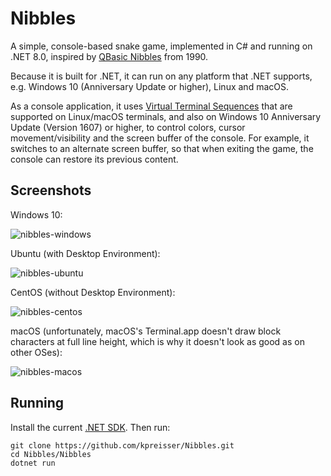 # Nibbles

A simple, console-based snake game, implemented in C# and running on .NET 8.0, inspired by
[QBasic Nibbles](https://en.wikipedia.org/wiki/Nibbles_(video_game)) from 1990.

Because it is built for .NET, it can run on any platform that .NET supports, e.g.
Windows 10 (Anniversary Update or higher), Linux and macOS.

As a console application, it uses
[Virtual Terminal Sequences](https://docs.microsoft.com/en-us/windows/console/console-virtual-terminal-sequences)
that are supported on Linux/macOS terminals, and also on Windows 10 Anniversary Update (Version 1607)
or higher, to control colors, cursor movement/visibility and the screen buffer of the console. For
example, it switches to an alternate screen buffer, so that when exiting the game, the console
can restore its previous content.

## Screenshots

Windows 10:

![nibbles-windows](https://user-images.githubusercontent.com/13289184/36750845-d939e38c-1bfe-11e8-82a6-b8762fac28c3.png)

Ubuntu (with Desktop Environment):

![nibbles-ubuntu](https://user-images.githubusercontent.com/13289184/36749736-f1778916-1bfb-11e8-9ca0-0b05530cf036.png)

CentOS (without Desktop Environment):

![nibbles-centos](https://user-images.githubusercontent.com/13289184/36749753-fc4465b2-1bfb-11e8-964a-67be6ef4a364.png)

macOS (unfortunately, macOS's Terminal.app doesn't draw block characters at full line height, which is
why it doesn't look as good as on other OSes):

![nibbles-macos](https://user-images.githubusercontent.com/13289184/36751581-e5f45e0c-1c00-11e8-99dd-94cc84d75741.png)

## Running

Install the current [.NET SDK](https://dotnet.microsoft.com/download). Then run:
```
git clone https://github.com/kpreisser/Nibbles.git
cd Nibbles/Nibbles
dotnet run
```